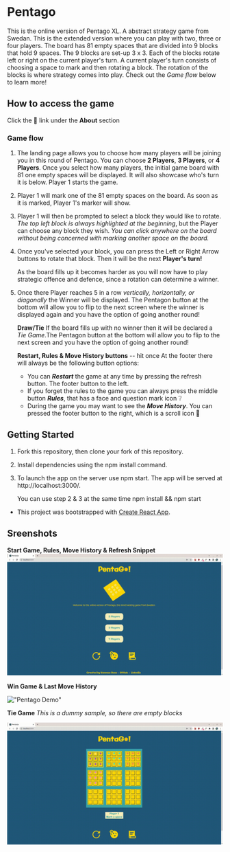 # Pentago
This is the online version of Pentago XL. A abstract strategy game from Swedan. This is the extended version where you can play with two, three or four players. The board has 81 empty spaces that are divided into 9 blocks that hold 9 spaces. The 9 blocks are set-up 3 x 3. Each of the blocks rotate left or right on the current player's turn. A current player's turn consists of choosing a space to mark and then rotating a block. The rotation of the blocks is where strategy comes into play. Check out the *Game flow* below to learn more!

## How to access the game
Click the :paperclip: link under the **About** section 

### Game flow
1. The landing page allows you to choose how many players will be joining you in this round of Pentago. You can choose **2 Players**, **3 Players**, or **4 Players**. Once you select how many players, the initial game board with 81 one empty spaces will be displayed. It will also showcase who's turn it is below. Player 1 starts the game.
2. Player 1 will mark one of the 81 empty spaces on the board. As soon as it is marked, Player 1's marker will show. 
3. Player 1 will then be prompted to select a block they would like to rotate. *The top left block is always highlighted at the beginning*, but the Player can choose any block they wish. *You can click anywhere on the board without being concerned with marking another space on the board.*
4. Once you've selected your block, you can press the Left or Right Arrow buttons to rotate that block. Then it will be the next **Player's turn!**

   As the board fills up it becomes harder as you will now have to play strategic offence and defence, since a rotation can determine a winner. 

5. Once there Player reaches 5 in a row *vertically, horizontally, or diagonally* the Winner will be displayed. The Pentagon button at the bottom will allow you to flip to the next screen where the winner is displayed again and you have the option of going another round!

   **Draw/Tie**
   If the board fills up with no winner then it will be declared a *Tie Game*.The Pentagon button at the bottom will allow you to flip to the next screen and you have the option of going another round!

   **Restart, Rules & Move History buttons**
-- hit <Enter> once
   At the footer there will always be the following button options:
   * You can **_Restart_** the game at any time by pressing the refresh button. The footer button to the left.
   * If you forget the rules to the game you can always press the middle button **_Rules_**, that has a face and question mark icon :grey_question: 
   * During the game you may want to see the **_Move History_**. You can pressed the footer button to the right, which is a scroll icon :scroll:

## Getting Started
1. Fork this repository, then clone your fork of this repository.
2. Install dependencies using the npm install command.
3. To launch the app on the server use npm start. The app will be served at http://localhost:3000/.

   You can use step 2 & 3 at the same time npm install && npm start

* This project was bootstrapped with [Create React App](https://github.com/facebookincubator/create-react-app).

## Sreenshots

**Start Game, Rules, Move History & Refresh Snippet** 
!["Pentago Demo"](https://github.com/vtbano/Pentago/blob/main/public/images/Pentago-Start-Rules-MoveHisotry-Refresh.gif)

**Win Game & Last Move History**

!["Pentago Demo"](https://github.com/vtbano/Pentago/blob/main/public/images/Pentago-3Players-MoveHistory.gif)

**Tie Game** *This is a dummy sample, so there are empty blocks*

!["Pentago Demo"](https://github.com/vtbano/Pentago/blob/main/public/images/Pentago-TieGameSample.gif)




